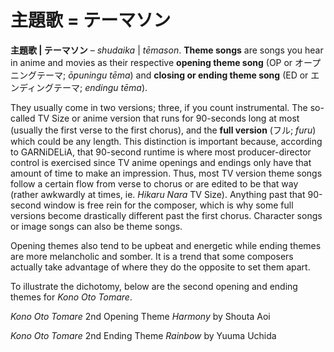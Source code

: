 # 主題歌 = テーマソン

**主題歌 | テーマソン** – *shudaika* | *tēmason*. **Theme songs** are songs you hear in anime and movies as their respective **opening theme song** (OP or オープニングテーマ; *ōpuningu tēma*) and **closing or ending theme song** (ED or エンディングテーマ; *endingu tēma*).

They usually come in two versions; three, if you count instrumental. The so-called TV Size or anime version that runs for 90-seconds long at most (usually the first verse to the first chorus), and the **full version** (フル; *furu*) which could be any length. This distinction is important because, according to GARNiDELiA, that 90-second runtime is where most producer-director control is exercised since TV anime openings and endings only have that amount of time to make an impression. Thus, most TV version theme songs follow a certain flow from verse to chorus or are edited to be that way (rather awkwardly at times, ie. *Hikaru Nara* TV Size). Anything past that 90-second window is free rein for the composer, which is why some full versions become drastically different past the first chorus. Character songs or image songs can also be theme songs.

Opening themes also tend to be upbeat and energetic while ending themes are more melancholic and somber. It is a trend that some composers actually take advantage of where they do the opposite to set them apart.

To illustrate the dichotomy, below are the second opening and ending themes for *Kono Oto Tomare*.

_Kono Oto Tomare_ 2nd Opening Theme _Harmony_ by Shouta Aoi

_Kono Oto Tomare_ 2nd Ending Theme _Rainbow_ by Yuuma Uchida
